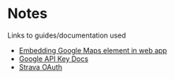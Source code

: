  # Notes
 Links to guides/documentation used 
 - [Embedding Google Maps element in web app](https://medium.com/@jkeung/integrating-google-maps-api-w-angular-7-e7672396ce2d)
 - [Google API Key Docs](https://developers.google.com/maps/documentation/javascript/get-api-key)
 - [Strava OAuth](https://developers.strava.com/docs/getting-started/#oauth)